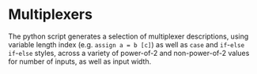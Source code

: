 # Multiplexers 

The python script generates a selection of multiplexer descriptions, using variable 
length index (e.g. `assign a = b [c]`) as well as `case` and `if`-`else if`-`else` 
styles, across a variety of power-of-2 and non-power-of-2 values for number of
inputs, as well as input width.
